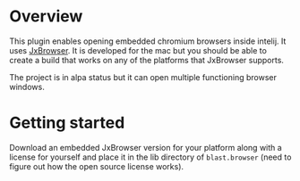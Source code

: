 # Overview 
This plugin enables opening embedded chromium browsers inside intelij. It uses 
[JxBrowser](https://www.teamdev.com/jxbrowser). It is developed for the mac but you should be able to create a build 
that works on any of the platforms that JxBrowser supports.

The project is in alpa status but it can open multiple functioning browser windows.
 
# Getting started

Download an embedded JxBrowser version for your platform along with a 
license for yourself and place it in the lib directory of `blast.browser`
 (need to figure out how the open source license works).